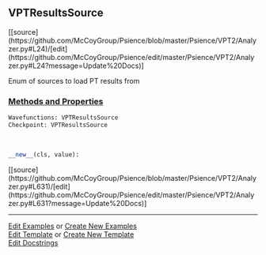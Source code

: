 ## <a id="Psience.VPT2.Analyzer.VPTResultsSource">VPTResultsSource</a> 
<div class="docs-source-link" markdown="1">
[[source](https://github.com/McCoyGroup/Psience/blob/master/Psience/VPT2/Analyzer.py#L24)/[edit](https://github.com/McCoyGroup/Psience/edit/master/Psience/VPT2/Analyzer.py#L24?message=Update%20Docs)]
</div>

Enum of sources to load PT results from

<div class="collapsible-section">
 <div class="collapsible-section collapsible-section-header" markdown="1">
 
### <a class="collapse-link" data-toggle="collapse" href="#methods">Methods and Properties</a> <a class="float-right" data-toggle="collapse" href="#methods"><i class="fa fa-chevron-down"></i></a>

 </div>
 <div class="collapsible-section collapsible-section-body collapse" id="methods" markdown="1">

```python
Wavefunctions: VPTResultsSource
Checkpoint: VPTResultsSource
```
<a id="enum.Enum.__new__" class="docs-object-method">&nbsp;</a> 
```python
__new__(cls, value): 
```
<div class="docs-source-link" markdown="1">
[[source](https://github.com/McCoyGroup/Psience/blob/master/Psience/VPT2/Analyzer.py#L631)/[edit](https://github.com/McCoyGroup/Psience/edit/master/Psience/VPT2/Analyzer.py#L631?message=Update%20Docs)]
</div>

 </div>
</div>






___

[Edit Examples](https://github.com/McCoyGroup/Psience/edit/gh-pages/ci/examples/Psience/VPT2/Analyzer/VPTResultsSource.md) or 
[Create New Examples](https://github.com/McCoyGroup/Psience/new/gh-pages/?filename=ci/examples/Psience/VPT2/Analyzer/VPTResultsSource.md) <br/>
[Edit Template](https://github.com/McCoyGroup/Psience/edit/gh-pages/ci/docs/Psience/VPT2/Analyzer/VPTResultsSource.md) or 
[Create New Template](https://github.com/McCoyGroup/Psience/new/gh-pages/?filename=ci/docs/templates/Psience/VPT2/Analyzer/VPTResultsSource.md) <br/>
[Edit Docstrings](https://github.com/McCoyGroup/Psience/edit/master/Psience/VPT2/Analyzer.py#L24?message=Update%20Docs)